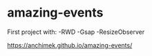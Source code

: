 # amazing-events

First project with: 
-RWD
-Gsap
-ResizeObserver

https://anchimek.github.io/amazing-events/

